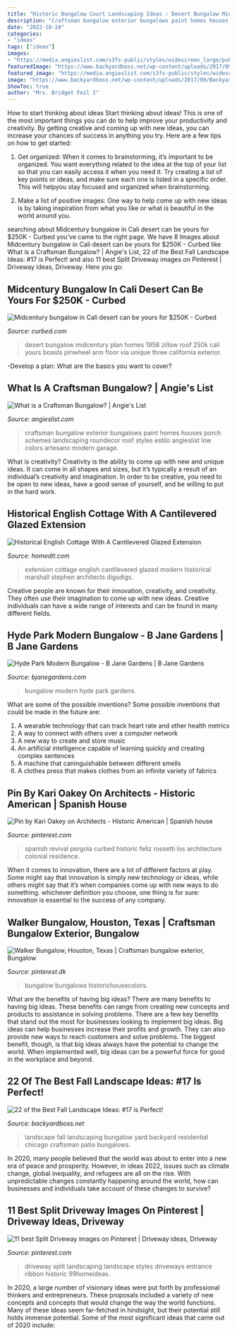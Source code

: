 ```yaml
---
title: "Historic Bungalow Court Landscaping Ideas : Desert Bungalow Midcentury Plan Homes 1958 Zillow Roof 250k Cali Yours Boasts Pinwheel Arm Floor Via Unique Three California Exterior"
description: "Craftsman bungalow exterior bungalows paint homes houses porch schemes landscaping roundecor roof styles estilo angieslist low colors artesano modern garage"
date: "2022-10-24"
categories:
- "ideas"
tags: ["ideas"]
images:
- "https://media.angieslist.com/s3fs-public/styles/widescreen_large/public/craftsman_bungalow.jpeg?itok=Cpb8DtyE"
featuredImage: "https://www.backyardboss.net/wp-content/uploads/2017/09/Backyard-Fall-Landscape.jpg"
featured_image: "https://media.angieslist.com/s3fs-public/styles/widescreen_large/public/craftsman_bungalow.jpeg?itok=Cpb8DtyE"
image: "https://www.backyardboss.net/wp-content/uploads/2017/09/Backyard-Fall-Landscape.jpg"
ShowToc: true
author: "Mrs. Bridget Feil I"
---
```



How to start thinking about ideas
Start thinking about ideas! This is one of the most important things you can do to help improve your productivity and creativity. By getting creative and coming up with new ideas, you can increase your chances of success in anything you try. Here are a few tips on how to get started:
1. Get organized: When it comes to brainstorming, it’s important to be organized. You want everything related to the idea at the top of your list so that you can easily access it when you need it. Try creating a list of key points or ideas, and make sure each one is listed in a specific order. This will helpyou stay focused and organized when brainstorming.

2. Make a list of positive images: One way to help come up with new ideas is by taking inspiration from what you like or what is beautiful in the world around you.

	

		
searching about Midcentury bungalow in Cali desert can be yours for $250K - Curbed you've came to the right page. We have 8 Images about Midcentury bungalow in Cali desert can be yours for $250K - Curbed like What is a Craftsman Bungalow? | Angie&#039;s List, 22 of the Best Fall Landscape Ideas: #17 is Perfect! and also 11 best Split Driveway images on Pinterest | Driveway ideas, Driveway. Here you go:
		
    
## Midcentury Bungalow In Cali Desert Can Be Yours For $250K - Curbed

<img loading=lazy src="https://cdn.vox-cdn.com/thumbor/vk0UVH6y3ie4eMHx5bvmPzxKxKs=/0x0:1024x683/1200x800/filters:focal(431x261:593x423)/cdn.vox-cdn.com/uploads/chorus_image/image/53716339/ISmm73ceb4qpts0000000000.0.jpg" onerror="this.onerror=null;this.src='https://tse3.mm.bing.net/th?id=OIP.ncvmaIZ_WJjzPsM_ahbvXwHaE8&amp;pid=15.1';" alt="Midcentury bungalow in Cali desert can be yours for $250K - Curbed">

_Source: curbed.com_

>desert bungalow midcentury plan homes 1958 zillow roof 250k cali yours boasts pinwheel arm floor via unique three california exterior. 

	

-Develop a plan: What are the basics you want to cover?

    
## What Is A Craftsman Bungalow? | Angie&#039;s List

<img loading=lazy src="https://media.angieslist.com/s3fs-public/styles/widescreen_large/public/craftsman_bungalow.jpeg?itok=Cpb8DtyE" onerror="this.onerror=null;this.src='https://tse1.mm.bing.net/th?id=OIP.EmjoWlTkuLtn7F95iGIt7wHaEK&amp;pid=15.1';" alt="What is a Craftsman Bungalow? | Angie&#039;s List">

_Source: angieslist.com_

>craftsman bungalow exterior bungalows paint homes houses porch schemes landscaping roundecor roof styles estilo angieslist low colors artesano modern garage. 

	

What is creativity?
Creativity is the ability to come up with new and unique ideas. It can come in all shapes and sizes, but it’s typically a result of an individual’s creativity and imagination. In order to be creative, you need to be open to new ideas, have a good sense of yourself, and be willing to put in the hard work.

    
## Historical English Cottage With A Cantilevered Glazed Extension

<img loading=lazy src="https://cdn.homedit.com/wp-content/uploads/2016/04/Modern-Cantilevered-Glazed-Extension-by-Stephen-Marshall-Architects.jpg" onerror="this.onerror=null;this.src='https://tse2.mm.bing.net/th?id=OIP.sT9MFteoh79cSr_uznydCQHaE8&amp;pid=15.1';" alt="Historical English Cottage With A Cantilevered Glazed Extension">

_Source: homedit.com_

>extension cottage english cantilevered glazed modern historical marshall stephen architects digsdigs. 

	

Creative people are known for their innovation, creativity, and creativity. They often use their imagination to come up with new ideas. Creative individuals can have a wide range of interests and can be found in many different fields.

    
## Hyde Park Modern Bungalow - B Jane Gardens | B Jane Gardens

<img loading=lazy src="http://www.bjanegardens.com/wp-content/uploads/2016/03/Front-Overall.jpg" onerror="this.onerror=null;this.src='https://tse4.mm.bing.net/th?id=OIP.ReJCVeE4dqbRFiHiTj8ikAHaEX&amp;pid=15.1';" alt="Hyde Park Modern Bungalow - B Jane Gardens | B Jane Gardens">

_Source: bjanegardens.com_

>bungalow modern hyde park gardens. 

	

What are some of the possible inventions?
Some possible inventions that could be made in the future are: 
1. A wearable technology that can track heart rate and other health metrics 
2. A way to connect with others over a computer network 
3. A new way to create and store music 
4. An artificial intelligence capable of learning quickly and creating complex sentences 
5. A machine that caninguishable between different smells 
6. A clothes press that makes clothes from an infinite variety of fabrics 

    
## Pin By Kari Oakey On Architects - Historic American | Spanish House

<img loading=lazy src="https://i.pinimg.com/originals/a6/d5/5f/a6d55ff683483edc1c6f7457facf36c7.jpg" onerror="this.onerror=null;this.src='https://tse2.mm.bing.net/th?id=OIP.ikdvaeKHXkP2hmR6g75p5gHaE6&amp;pid=15.1';" alt="Pin by Kari Oakey on Architects - Historic American | Spanish house">

_Source: pinterest.com_

>spanish revival pergola curbed historic feliz rossetti los architecture colonial residence. 

	

When it comes to innovation, there are a lot of different factors at play. Some might say that innovation is simply new technology or ideas, while others might say that it’s when companies come up with new ways to do something. whichever definition you choose, one thing is for sure: innovation is essential to the success of any company.

    
## Walker Bungalow, Houston, Texas | Craftsman Bungalow Exterior, Bungalow

<img loading=lazy src="https://i.pinimg.com/originals/86/20/af/8620af3d294940ddb966c42714513c87.jpg" onerror="this.onerror=null;this.src='https://tse4.mm.bing.net/th?id=OIP.zSVPO0KWqzpxky_sCY1F0gHaE6&amp;pid=15.1';" alt="Walker Bungalow, Houston, Texas | Craftsman bungalow exterior, Bungalow">

_Source: pinterest.dk_

>bungalow bungalows historichousecolors. 

	

What are the benefits of having big ideas?
There are many benefits to having big ideas. These benefits can range from creating new concepts and products to assistance in solving problems. There are a few key benefits that stand out the most for businesses looking to implement big ideas. 
Big ideas can help businesses increase their profits and growth. They can also provide new ways to reach customers and solve problems. The biggest benefit, though, is that big ideas always have the potential to change the world. When implemented well, big ideas can be a powerful force for good in the workplace and beyond.

    
## 22 Of The Best Fall Landscape Ideas: #17 Is Perfect!

<img loading=lazy src="https://www.backyardboss.net/wp-content/uploads/2017/09/Backyard-Fall-Landscape.jpg" onerror="this.onerror=null;this.src='https://tse3.mm.bing.net/th?id=OIP.8asuuvIfEVQNJG2be3KqRAHaFi&amp;pid=15.1';" alt="22 of the Best Fall Landscape Ideas: #17 is Perfect!">

_Source: backyardboss.net_

>landscape fall landscaping bungalow yard backyard residential chicago craftsman patio bungalows. 

	

In 2020, many people believed that the world was about to enter into a new era of peace and prosperity. However, in ideas 2022, issues such as climate change, global inequality, and refugees are all on the rise. With unpredictable changes constantly happening around the world, how can businesses and individuals take account of these changes to survive?

    
## 11 Best Split Driveway Images On Pinterest | Driveway Ideas, Driveway

<img loading=lazy src="https://i.pinimg.com/736x/a1/34/7f/a1347f0a86ddf011119b8e512d2b0867--driveway-landscaping-driveway-design.jpg" onerror="this.onerror=null;this.src='https://tse1.mm.bing.net/th?id=OIP.YDoum9vZbUVmHAN73tMz4QHaLH&amp;pid=15.1';" alt="11 best Split Driveway images on Pinterest | Driveway ideas, Driveway">

_Source: pinterest.com_

>driveway split landscaping landscape styles driveways entrance ribbon historic 99homeideas. 

	

In 2020, a large number of visionary ideas were put forth by professional thinkers and entrepreneurs. These proposals included a variety of new concepts and concepts that would change the way the world functions. Many of these ideas seem far-fetched in hindsight, but their potential still holds immense potential. Some of the most significant ideas that came out of 2020 include: 

